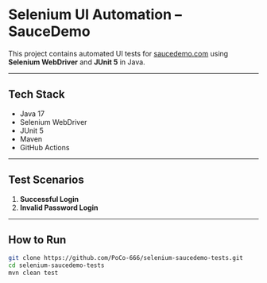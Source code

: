 # Selenium UI Automation – SauceDemo

This project contains automated UI tests for [saucedemo.com](https://www.saucedemo.com) using **Selenium WebDriver** and **JUnit 5** in Java.

---

## Tech Stack

- Java 17
- Selenium WebDriver
- JUnit 5
- Maven
- GitHub Actions

---

## Test Scenarios

1. **Successful Login**
2. **Invalid Password Login**

---

## How to Run

```bash
git clone https://github.com/PoCo-666/selenium-saucedemo-tests.git
cd selenium-saucedemo-tests
mvn clean test
